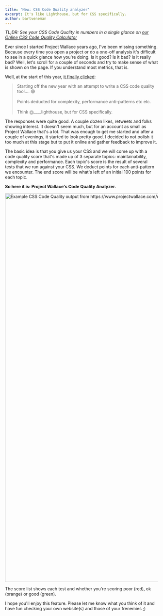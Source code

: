 ```yaml
---
title: 'New: CSS Code Quality analyzer'
excerpt: It's like Lighthouse, but for CSS specifically.
author: bartveneman
---
```


_TL;DR: See your CSS Code Quality in numbers in a single glance on [our Online CSS Code Quality Calculator](https://www.projectwallace.com/css-code-quality)_

Ever since I started Project Wallace years ago, I've been missing something. Because every time you open a project or do a one-off analysis it's difficult to see in a quick glance how you're doing. Is it good? Is it bad? Is it really bad? Well, let's scroll for a couple of seconds and try to make sense of what is shown on the page. If you understand most metrics, that is.

Well, at the start of this year, [it finally clicked](https://twitter.com/projectwallace/status/1477687128087830533):

> Starting off the new year with an attempt to write a CSS code quality tool.... :sweat_smile:<br><br>Points deducted for complexity, performance anti-patterns etc etc.<br><br>Think @\_\_\_\_lighthouse, but for CSS specifically.

The responses were quite good. A couple dozen likes, retweets and folks showing interest. It doesn't seem much, but for an account as small as Project Wallace that's a lot. That was enough to get me started and after a couple of evenings, it started to look pretty good. I decided to not polish it too much at this stage but to put it online and gather feedback to improve it.

The basic idea is that you give us your CSS and we will come up with a code quality score that's made up of 3 separate topics: maintainability, complexity and performance. Each topic's score is the result of several tests that we run against your CSS. We deduct points for each anti-pattern we encounter. The end score will be what's left of an initial 100 points for each topic.

**So here it is: Project Wallace's Code Quality Analyzer.**

<script>
	import screenshot from '$lib/img/blog/2022-01-29-css-code-quality-analysis/screenshot.png'
</script>
<img src={screenshot} alt="Example CSS Code Quality output from https://www.projectwallace.com/css-code-quality" loading="lazy" width="904" height="1282">

The score list shows each test and whether you're scoring poor (red), ok (orange) or good (green).

I hope you'll enjoy this feature. Please let me know what you think of it and have fun checking your own website(s) and those of your frenemies ;)

